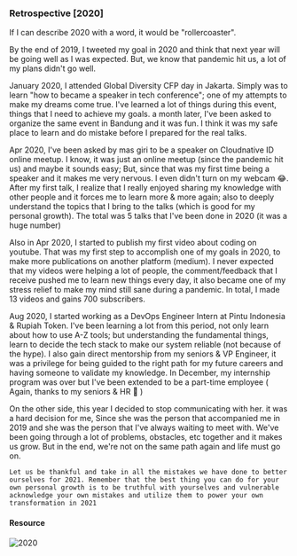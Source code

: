 ### Retrospective [2020]
If I can describe 2020 with a word, it would be "rollercoaster".

By the end of 2019, I tweeted my goal in 2020 and think that next year will be going well as I was expected. But, we know that pandemic hit us, a lot of my plans didn't go well.

January 2020, I attended Global Diversity CFP day in Jakarta. Simply was to learn "how to became a speaker in tech conference"; one of my attempts to make my dreams come true. I've learned a lot of things during this event, things that I need to achieve my goals. a month later, I've been asked to organize the same event in Bandung and it was fun. I think it was my safe place to learn and do mistake before I prepared for the real talks.

Apr 2020, I've been asked by mas giri to be a speaker on Cloudnative ID online meetup. I know, it was just an online meetup (since the pandemic hit us) and maybe it sounds easy; But, since that was my first time being a speaker and it makes me very nervous. I even didn't turn on my webcam 😂. After my first talk, I realize that I really enjoyed sharing my knowledge with other people and it forces me to learn more & more again; also to deeply understand the topics that I bring to the talks (which is good for my personal growth). The total was 5 talks that I've been done in 2020 (it was a huge number)

Also in Apr 2020, I started to publish my first video about coding on youtube. That was my first step to accomplish one of my goals in 2020, to make more publications on another platform (medium). I never expected that my videos were helping a lot of people, the comment/feedback that I receive pushed me to learn new things every day, it also became one of my stress relief to make my mind still sane during a pandemic. In total, I made 13 videos and gains 700 subscribers.

Aug 2020, I started working as a DevOps Engineer Intern at Pintu Indonesia & Rupiah Token. I've been learning a lot from this period, not only learn about how to use A-Z tools; but understanding the fundamental things, learn to decide the tech stack to make our system reliable (not because of the hype). I also gain direct mentorship from my seniors & VP Engineer, it was a privilege for being guided to the right path for my future careers and having someone to validate my knowledge. In December, my internship program was over but I've been extended to be a part-time employee ( Again, thanks to my seniors & HR 🙏 )

On the other side, this year I decided to stop communicating with her. it was a hard decision for me, Since she was the person that accompanied me in 2019 and she was the person that I've always waiting to meet with. We've been going through a lot of problems, obstacles, etc together and it makes us grow. But in the end, we're not on the same path again and life must go on.

```
Let us be thankful and take in all the mistakes we have done to better ourselves for 2021. Remember that the best thing you can do for your own personal growth is to be truthful with yourselves and vulnerable acknowledge your own mistakes and utilize them to power your own transformation in 2021
```

#### Resource

![2020](https://user-images.githubusercontent.com/22183588/103434080-e8085980-4c2e-11eb-85d6-5dad09f12293.png)
